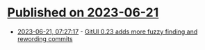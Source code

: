 # [Published on 2023-06-21](index.md)

* [2023-06-21, 07:27:17](https://lobste.rs/s/yd2kke/gitui_0_23_adds_more_fuzzy_finding) - [GitUI 0.23 adds more fuzzy finding and rewording commits](https://github.com/extrawurst/gitui/releases/tag/v0.23.0)
